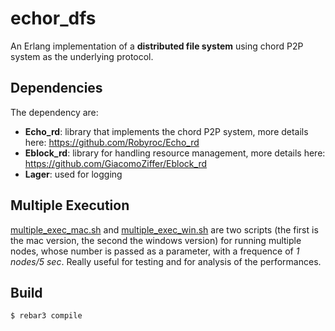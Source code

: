 echor_dfs
=====

An Erlang implementation of a **distributed file system** using chord P2P system as the underlying protocol.

Dependencies
----

The dependency are:
- **Echo_rd**: library that implements the chord P2P system, more details here: https://github.com/Robyroc/Echo_rd
- **Eblock_rd**: library for handling resource management, more details here: https://github.com/GiacomoZiffer/Eblock_rd
- **Lager**: used for logging

Multiple Execution
----

[multiple_exec_mac.sh](multiple_exec_mac.sh) and [multiple_exec_win.sh](multiple_exec_win.sh) are two scripts 
(the first is the mac version, the second the windows version) for running multiple nodes, whose number is passed
 as a parameter, with a frequence of *1 nodes/5 sec*. Really useful for testing and for analysis of the performances.

Build
-----

    $ rebar3 compile
